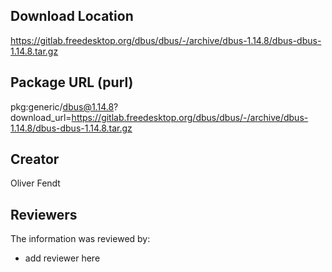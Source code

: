 ## Download Location

https://gitlab.freedesktop.org/dbus/dbus/-/archive/dbus-1.14.8/dbus-dbus-1.14.8.tar.gz

## Package URL (purl)

pkg:generic/dbus@1.14.8?download_url=https://gitlab.freedesktop.org/dbus/dbus/-/archive/dbus-1.14.8/dbus-dbus-1.14.8.tar.gz

## Creator

Oliver Fendt

## Reviewers

The information was reviewed by:

* add reviewer here
